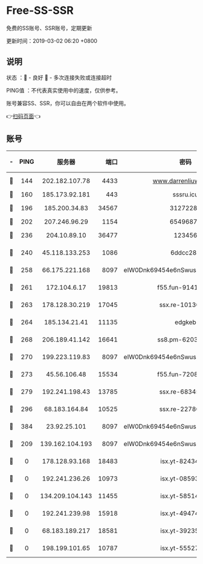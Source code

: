 # Free-SS-SSR

免费的SS账号、SSR账号，定期更新

更新时间：2019-03-02 06:20 +0800

## 说明

状态     ：🙂 - 良好 🙁 - 多次连接失败或连接超时

PING值   ：不代表真实使用中的速度，仅供参考。

账号兼容SS、SSR，你可以自由在两个软件中使用。

👉[扫码页面](https://liesauer.github.io/free-ss-ssr.github.io/)👈

## 账号

|-|PING|服务器|端口|密码|加密方式|区域|
|:----:|:----:|:-----:|-----:|:----:|:----:|:----:|
|🙂|144|202.182.107.78|4433|www.darrenliuwei.com|aes-256-cfb|JP|
|🙂|160|185.173.92.181|443|sssru.icu|rc4-md5|RU|
|🙂|196|185.200.34.83|34567|31272288|aes-256-cfb|US|
|🙂|202|207.246.96.29|1154|65496879|chacha20|US|
|🙂|236|204.10.89.10|36477|123456|aes-256-cfb|US|
|🙂|240|45.118.133.253|1086|6ddcc286|aes-256-cfb|SG|
|🙂|258|66.175.221.168|8097|eIW0Dnk69454e6nSwuspv9DmS201tQ0D|aes-256-cfb|US|
|🙂|261|172.104.6.17|19813|f55.fun-91414761|aes-256-cfb|US|
|🙂|263|178.128.30.219|17045|ssx.re-10130614|aes-256-cfb|SG|
|🙂|264|185.134.21.41|11135|edgkeb|aes-256-cfb|GB|
|🙂|268|206.189.41.142|16641|ss8.pm-62032966|aes-256-cfb|SG|
|🙂|270|199.223.119.83|8097|eIW0Dnk69454e6nSwuspv9DmS201tQ0D|aes-256-cfb|US|
|🙂|273|45.56.106.48|15534|f55.fun-72089775|aes-256-cfb|US|
|🙂|279|192.241.198.43|13785|ssx.re-68345510|aes-256-cfb|US|
|🙂|296|68.183.164.84|10525|ssx.re-22780644|aes-256-cfb|US|
|🙂|384|23.92.25.101|8097|eIW0Dnk69454e6nSwuspv9DmS201tQ0D|aes-256-cfb|US|
|🙂|209|139.162.104.193|8097|eIW0Dnk69454e6nSwuspv9DmS201tQ0D|aes-256-cfb|JP|
|🙁|0|178.128.93.168|18483|isx.yt-82434305|aes-256-cfb|SG|
|🙁|0|192.241.236.26|10973|isx.yt-08593579|aes-256-cfb|US|
|🙁|0|134.209.104.143|11455|isx.yt-58514874|aes-256-cfb|SG|
|🙁|0|192.241.239.98|15918|isx.yt-49474525|aes-256-cfb|US|
|🙁|0|68.183.189.217|18581|isx.yt-39235450|aes-256-cfb|SG|
|🙁|0|198.199.101.65|10787|isx.yt-55527234|aes-256-cfb|US|
